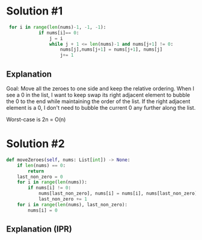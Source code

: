 # Solution #1

```python
 for i in range(len(nums)-1, -1, -1):
            if nums[i]== 0:
                j = i
                while j + 1 <= len(nums)-1 and nums[j+1] != 0:
                    nums[j],nums[j+1] = nums[j+1], nums[j]
                    j+= 1
```

## Explanation

Goal: Move all the zeroes to one side and keep the relative ordering.
When I see a 0 in the list, I want to keep swap its right adjacent element to bubble the 0 to the end while maintaining the order of the list. If the right adjacent element is a 0, I don't need to bubble the current 0 any further along the list.

Worst-case is 2n = O(n)

# Solution #2

```python
def moveZeroes(self, nums: List[int]) -> None:
    if len(nums) == 0:
        return
    last_non_zero = 0
    for i in range(len(nums)):
        if nums[i] != 0:
            nums[last_non_zero], nums[i] = nums[i], nums[last_non_zero]
            last_non_zero += 1
    for i in range(len(nums), last_non_zero):
        nums[i] = 0
```

## Explanation (IPR)
